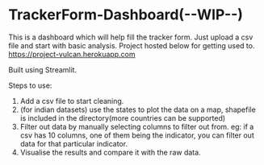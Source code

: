 # TrackerForm-Dashboard(--WIP--)
This is a dashboard which will help fill the tracker form. Just upload a csv file and start with basic analysis.
Project hosted below for getting used to.
https://project-vulcan.herokuapp.com

Built using Streamlit.

Steps to use:
1. Add a csv file to start cleaning.
2. (for indian datasets) use the states to plot the data on a map, shapefile is included in the directory(more countries can be supported)
3. Filter out data by manually selecting columns to filter out from. eg: if a csv has 10 columns, one of them being the indicator, you can filter out data
   for that particular indicator.
4. Visualise the results and compare it with the raw data.
